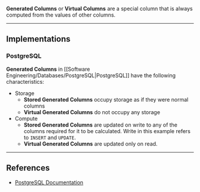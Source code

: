 **Generated Columns** or **Virtual Columns** are a special column that is always computed from the values of other columns.

---

## Implementations

### PostgreSQL

**Generated Columns** in [[Software Engineering/Databases/PostgreSQL|PostgreSQL]] have the following characteristics:
- Storage
	- **Stored Generated Columns** occupy storage as if they were normal columns
	- **Virtual Generated Columns** do not occupy any storage
- Compute
	- **Stored Generated Columns** are updated on write to any of the columns required for it to be calculated. Write in this example refers to `INSERT` and `UPDATE`.
	- **Virtual Generated Columns** are updated only on read.


---

## References
- [PostgreSQL Documentation](https://www.postgresql.org/docs/current/ddl-generated-columns.html)